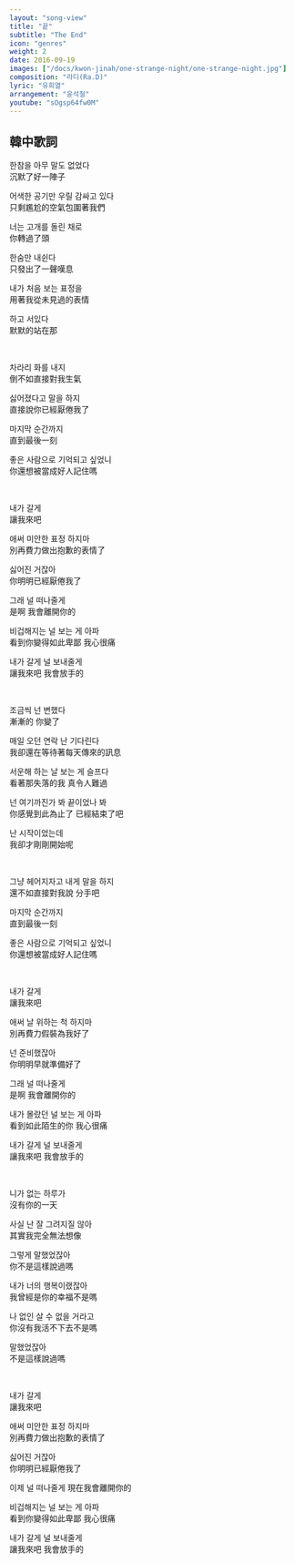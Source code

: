 ```yaml
---
layout: "song-view"
title: "끝"
subtitle: "The End"
icon: "genres"
weight: 2
date: 2016-09-19
images: ["/docs/kwon-jinah/one-strange-night/one-strange-night.jpg"]
composition: "라디(Ra.D)"
lyric: "유희열"
arrangement: "윤석철"
youtube: "sOgsp64fw0M"
---
```


## 韓中歌詞

한참을 아무 말도 없었다  
沉默了好一陣子  

어색한 공기만 우릴 감싸고 있다  
只剩尷尬的空氣包圍著我們  

너는 고개를 돌린 채로  
你轉過了頭  

한숨만 내쉰다  
只發出了一聲嘆息  

내가 처음 보는 표정을  
用著我從未見過的表情  

하고 서있다  
默默的站在那  

<br>

차라리 화를 내지  
倒不如直接對我生氣  

싫어졌다고 말을 하지  
直接說你已經厭倦我了  

마지막 순간까지  
直到最後一刻  

좋은 사람으로 기억되고 싶었니  
你還想被當成好人記住嗎  

<br>

내가 갈게  
讓我來吧  

애써 미안한 표정 하지마  
別再費力做出抱歉的表情了  

싫어진 거잖아  
你明明已經厭倦我了  

그래 널 떠나줄게  
是啊 我會離開你的  

비겁해지는 널 보는 게 아파  
看到你變得如此卑鄙 我心很痛  

내가 갈게 널 보내줄게  
讓我來吧 我會放手的  

<br>

조금씩 넌 변했다  
漸漸的 你變了  

매일 오던 연락 난 기다린다  
我卻還在等待著每天傳來的訊息  

서운해 하는 날 보는 게 슬프다  
看著那失落的我 真令人難過  

넌 여기까진가 봐 끝이었나 봐  
你感覺到此為止了 已經結束了吧  

난 시작이었는데  
我卻才剛剛開始呢  

<br>

그냥 헤어지자고 내게 말을 하지  
還不如直接對我說 分手吧  

마지막 순간까지  
直到最後一刻  

좋은 사람으로 기억되고 싶었니  
你還想被當成好人記住嗎  

<br>

내가 갈게  
讓我來吧  

애써 날 위하는 척 하지마  
別再費力假裝為我好了  

넌 준비했잖아  
你明明早就準備好了  

그래 널 떠나줄게  
是啊 我會離開你的  

내가 몰랐던 널 보는 게 아파  
看到如此陌生的你 我心很痛  

내가 갈게 널 보내줄게  
讓我來吧 我會放手的  

<br>

니가 없는 하루가  
沒有你的一天  

사실 난 잘 그려지질 않아  
其實我完全無法想像  

그렇게 말했었잖아  
你不是這樣說過嗎  

내가 너의 행복이랬잖아  
我曾經是你的幸福不是嗎  

나 없인 살 수 없을 거라고  
你沒有我活不下去不是嗎  

말했었잖아  
不是這樣說過嗎  

<br>

내가 갈게  
讓我來吧  

애써 미안한 표정 하지마  
別再費力做出抱歉的表情了  

싫어진 거잖아  
你明明已經厭倦我了  

이제 널 떠나줄게 
現在我會離開你的  

비겁해지는 널 보는 게 아파  
看到你變得如此卑鄙 我心很痛  

내가 갈게 널 보내줄게  
讓我來吧 我會放手的  
